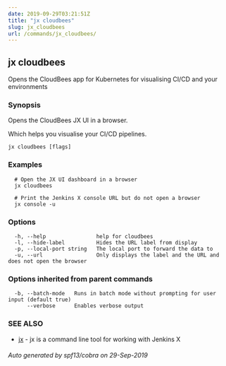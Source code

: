 ```yaml
---
date: 2019-09-29T03:21:51Z
title: "jx cloudbees"
slug: jx_cloudbees
url: /commands/jx_cloudbees/
---
```

## jx cloudbees

Opens the CloudBees app for Kubernetes for visualising CI/CD and your environments

### Synopsis

Opens the CloudBees JX UI in a browser. 

Which helps you visualise your CI/CD pipelines.

```
jx cloudbees [flags]
```

### Examples

```
  # Open the JX UI dashboard in a browser
  jx cloudbees
  
  # Print the Jenkins X console URL but do not open a browser
  jx console -u
```

### Options

```
  -h, --help                help for cloudbees
  -l, --hide-label          Hides the URL label from display
  -p, --local-port string   The local port to forward the data to
  -u, --url                 Only displays the label and the URL and does not open the browser
```

### Options inherited from parent commands

```
  -b, --batch-mode   Runs in batch mode without prompting for user input (default true)
      --verbose      Enables verbose output
```

### SEE ALSO

* [jx](/commands/jx/)	 - jx is a command line tool for working with Jenkins X

###### Auto generated by spf13/cobra on 29-Sep-2019
